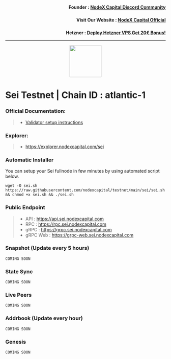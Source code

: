 <h3><p style="font-size:14px" align="right">Founder :
<a href="https://discord.gg/nodexcapital" target="_blank">NodeX Capital Discord Community</a></p></h3>
<h3><p style="font-size:14px" align="right">Visit Our Website :
<a href="https://discord.gg/nodexcapital" target="_blank">NodeX Capital Official</a></p></h3>
<h3><p style="font-size:14px" align="right">Hetzner :
<a href="https://hetzner.cloud/?ref=bMTVi7dcwSgA" target="_blank">Deploy Hetzner VPS Get 20€ Bonus!</a></h3>
<hr>

<p align="center">
  <img height="100" height="auto" src="https://user-images.githubusercontent.com/50621007/169664551-39020c2e-fa95-483b-916b-c52ce4cb907c.png">
</p>

# Sei Testnet | Chain ID : atlantic-1

### Official Documentation:
>- [Validator setup instructions](https://docs.seinetwork.io/nodes-and-validators/seinami-incentivized-testnet/joining-incentivized-testnet)

### Explorer:
>- https://explorer.nodexcapital.com/sei

### Automatic Installer
You can setup your Sei fullnode in few minutes by using automated script below.
```
wget -O sei.sh https://raw.githubusercontent.com/nodexcapital/testnet/main/sei/sei.sh && chmod +x sei.sh && ./sei.sh
```
### Public Endpoint

>- API : https://api.sei.nodexcapital.com
>- RPC : https://rpc.sei.nodexcapital.com
>- gRPC : https://grpc.sei.nodexcapital.com
>- gRPC Web : https://grpc-web.sei.nodexcapital.com

### Snapshot (Update every 5 hours)
```
COMING SOON
```

### State Sync
```
COMING SOON
```

### Live Peers
```
COMING SOON
```
### Addrbook (Update every hour)
```
COMING SOON
```
### Genesis
```
COMING SOON
```